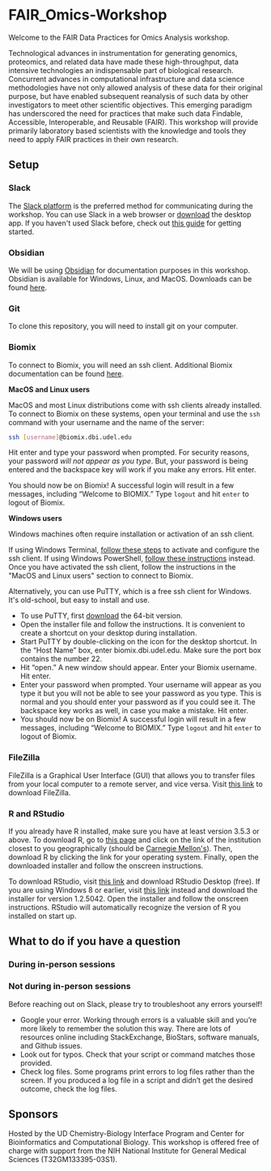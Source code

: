 # FAIR_Omics-Workshop
Welcome to the FAIR Data Practices for Omics Analysis workshop. 

Technological advances in instrumentation for generating genomics, proteomics, and related data have made these high-throughput, data intensive technologies an indispensable part of biological research.  Concurrent advances in computational infrastructure and data science methodologies have not only allowed analysis of these data for their original purpose, but have enabled subsequent reanalysis of such data by other investigators to meet other scientific objectives.  This emerging paradigm has underscored the need for practices that make such data Findable, Accessible, Interoperable, and Reusable (FAIR).  This workshop will provide primarily laboratory based scientists with the knowledge and tools they need to apply FAIR practices in their own research.

## Setup

### Slack

The [Slack platform](https://slack.com) is the preferred method for communicating during the workshop.  You can use Slack in a web browser or [download](https://slack.com/downloads/) the desktop app.  If you haven't used Slack before, check out [this guide](https://slack.com/help/articles/218080037-Getting-started-for-new-Slack-users) for getting started.

### Obsidian

We will be using [Obsidian](https://obsidian.md) for documentation purposes in this workshop.  Obsidian is available for Windows, Linux, and MacOS.  Downloads can be found [here](https://obsidian.md/download).

### Git

To clone this repository, you will need to install git on your computer.

### Biomix

To connect to Biomix, you will need an ssh client.  Additional Biomix documentation can be found [here](https://bioit.dbi.udel.edu/BIOMIX/BIOMIX-cluster.html).

**MacOS and Linux users**

MacOS and most Linux distributions come with ssh clients already installed.  To connect to Biomix on these systems, open your terminal and use the `ssh` command with your username and the name of the server:

```bash
ssh [username]@biomix.dbi.udel.edu
```

Hit enter and type your password when prompted.  For security reasons, your password *will not appear as you type*.  But, your password is being entered and the backspace key will work if you make any errors.  Hit enter.

You should now be on Biomix!  A successful login will result in a few messages,
including “Welcome to BIOMIX.”  Type `logout` and hit `enter` to logout of
Biomix.

**Windows users**

Windows machines often require installation or activation of an ssh client.  

If using Windows Terminal, [follow these steps](https://docs.microsoft.com/en-us/windows/terminal/tutorials/ssh) to activate and configure the ssh client.  If using Windows PowerShell, [follow these instructions](https://docs.microsoft.com/en-us/windows-server/administration/openssh/openssh_install_firstuse) instead.  Once you have activated the ssh client, follow the instructions in the "MacOS and Linux users" section to connect to Biomix.

Alternatively, you can use PuTTY, which is a free ssh client for Windows. It's old-school, but easy to install and use.  

* To use PuTTY, first [download](https://www.chiark.greenend.org.uk/~sgtatham/putty/latest.html) the 64-bit version.  
* Open the installer file and follow the instructions. It is convenient to create a
shortcut on your desktop during installation.  
* Start PuTTY by double-clicking on the icon for the desktop shortcut. In the “Host Name” box, enter biomix.dbi.udel.edu. Make sure the port box contains the number 22.  
*  Hit “open.”  A new window should appear.  Enter your Biomix username.  Hit enter.
*  Enter your password when prompted.  Your username will appear as you type it but you will not be able to see your password as you type.  This is normal and you should enter your password as if you could see it.  The backspace key works as well, in case you make a mistake.  Hit enter.
*  You should now be on Biomix!  A successful login will result in a few messages,
including “Welcome to BIOMIX.”  Type `logout` and hit `enter` to logout of
Biomix.

### FileZilla

FileZilla is a Graphical User Interface (GUI) that allows you to transfer files from your local computer to a remote server, and vice versa.  Visit [this link](https://filezilla-project.org) to download FileZilla.

### R and RStudio

If you already have R installed, make sure you have at least version 3.5.3 or above. To download R, go to [this page](https://cran.r-project.org/mirrors.html) and click on the link of the institution closest to you geographically (should be [Carnegie Mellon's](http://lib.stat.cmu.edu/R/CRAN/)).  Then, download R by clicking the link for your operating system.  Finally, open the downloaded installer and follow the onscreen instructions. 

To download RStudio, visit [this link](https://www.rstudio.com/products/rstudio/download/) and download RStudio Desktop (free).  If you are using Windows 8 or earlier, visit [this link](https://www.rstudio.com/products/rstudio/older-versions/) instead and download the installer for version 1.2.5042.  Open the installer and follow the onscreen instructions.  RStudio will automatically recognize the version of R you installed on start up.

## What to do if you have a question

### During in-person sessions

### Not during in-person sessions

Before reaching out on Slack, please try to troubleshoot any errors yourself!

* Google your error.  Working through errors is a valuable skill and you’re more likely to remember the solution this way.  There are lots of resources online including StackExchange, BioStars, software manuals, and Github issues.
* Look out for typos.  Check that your script or command matches those provided.
* Check log files.  Some programs print errors to log files rather than the screen.  If you produced a log file in a script and didn’t get the desired outcome, check the log files.

## Sponsors

Hosted by the UD Chemistry-Biology Interface Program and Center for Bioinformatics and Computational Biology.  This workshop is offered free of charge with support from the NIH National Institute for General Medical Sciences (T32GM133395-03S1).